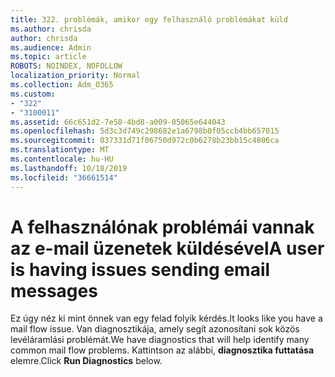 ```yaml
---
title: 322. problémák, amikor egy felhasználó problémákat küld
ms.author: chrisda
author: chrisda
ms.audience: Admin
ms.topic: article
ROBOTS: NOINDEX, NOFOLLOW
localization_priority: Normal
ms.collection: Adm_O365
ms.custom:
- "322"
- "3100011"
ms.assetid: 66c651d2-7e58-4bd8-a009-05065e644043
ms.openlocfilehash: 5d3c3d749c298682e1a6798b0f05ccb4bb657015
ms.sourcegitcommit: 037331d71f06750d972c0b6278b23bb15c4806ca
ms.translationtype: MT
ms.contentlocale: hu-HU
ms.lasthandoff: 10/18/2019
ms.locfileid: "36661514"
---
```

# <a name="a-user-is-having-issues-sending-email-messages"></a><span data-ttu-id="51fec-102">A felhasználónak problémái vannak az e-mail üzenetek küldésével</span><span class="sxs-lookup"><span data-stu-id="51fec-102">A user is having issues sending email messages</span></span>

<span data-ttu-id="51fec-103">Ez úgy néz ki mint önnek van egy felad folyik kérdés.</span><span class="sxs-lookup"><span data-stu-id="51fec-103">It looks like you have a mail flow issue.</span></span> <span data-ttu-id="51fec-104">Van diagnosztikája, amely segít azonosítani sok közös levéláramlási problémát.</span><span class="sxs-lookup"><span data-stu-id="51fec-104">We have diagnostics that will help identify many common mail flow problems.</span></span> <span data-ttu-id="51fec-105">Kattintson az alábbi, **diagnosztika futtatása** elemre.</span><span class="sxs-lookup"><span data-stu-id="51fec-105">Click **Run Diagnostics** below.</span></span>
